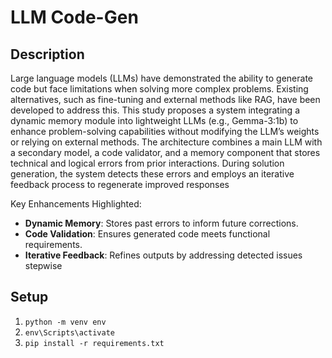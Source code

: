 # LLM Code-Gen

## Description

Large language models (LLMs) have demonstrated the ability to generate code but face limitations when solving more complex problems. Existing alternatives, such as fine-tuning and external methods like RAG, have been developed to address this. This study proposes a system integrating a dynamic memory module into lightweight LLMs (e.g., Gemma-3:1b) to enhance problem-solving capabilities without modifying the LLM’s weights or relying on external methods. The architecture combines a main LLM with a secondary model, a code validator, and a memory component that stores technical and logical errors from prior interactions. During solution generation, the system detects these errors and employs an iterative feedback process to regenerate improved responses

Key Enhancements Highlighted:
- **Dynamic Memory**: Stores past errors to inform future corrections.
- **Code Validation**: Ensures generated code meets functional requirements.
- **Iterative Feedback**: Refines outputs by addressing detected issues stepwise

## Setup

1. `python -m venv env`
2. `env\Scripts\activate`
3. `pip install -r requirements.txt`